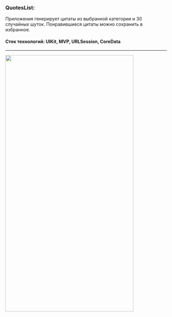 ### QuotesList:
Приложения генерирует цитаты из выбранной категории и 30 случайных шуток. Понравившиеся цитаты можно сохранить в избранное.

#### Стек технологий: UIKit, MVP, URLSession, CoreData

---
<img src="https://github.com/Polychh/QuotesList/blob/main/QuoteListVideo.gif" width="400" height="800">
